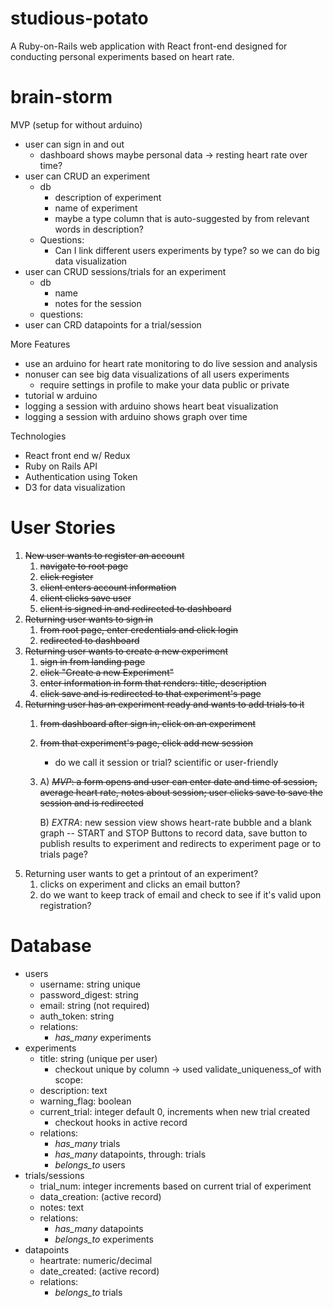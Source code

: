 # studious-potato
A Ruby-on-Rails web application with React front-end designed for conducting personal experiments based on heart rate. 

# brain-storm
MVP (setup for without arduino)
  - user can sign in and out
    - dashboard shows maybe personal data -> resting heart rate over time?
  - user can CRUD an experiment
    - db
      - description of experiment
      - name of experiment
      - maybe a type column that is auto-suggested by from relevant words in description?
    - Questions:
      - Can I link different users experiments by type? so we can do big data visualization
  - user can CRUD sessions/trials for an experiment
    - db
      - name
      - notes for the session
    - questions:
  - user can CRD datapoints for a trial/session

More Features
  - use an arduino for heart rate monitoring to do live session and analysis
  - nonuser can see big data visualizations of all users experiments 
    - require settings in profile to make your data public or private
  - tutorial w arduino 
  - logging a session with arduino shows heart beat visualization
  - logging a session with arduino shows graph over time


Technologies
  - React front end w/ Redux
  - Ruby on Rails API
  - Authentication using Token
  - D3 for data visualization

# User Stories
  1. ~~New user wants to register an account~~
      1. ~~navigate to root page~~
      2. ~~click register~~
      3. ~~client enters account information~~
      4. ~~client clicks save user~~
      5. ~~client is signed in and redirected to dashboard~~
  2. ~~Returning user wants to sign in~~
      1. ~~from root page, enter credentials and click login~~
      2. ~~redirected to dashboard~~
  3. ~~Returning user wants to create a new experiment~~
      1. ~~sign in from landing page~~
      2. ~~click "Create a new Experiment"~~
      3. ~~enter information in form that renders: title, description~~
      4. ~~click save and is redirected to that experiment's page~~
  4. ~~Returning user has an experiment ready and wants to add trials to it~~
      1. ~~from dashboard after sign in, click on an experiment~~
      2. ~~from that experiment's page, click add new session~~
          - do we call it session or trial? scientific or user-friendly
      3. 
          A) ~~*MVP*: a form opens and user can enter date and time of session, average heart rate, notes about session; user clicks save to save the session and is redirected~~
          
          B) *EXTRA*: new session view shows heart-rate bubble and a blank graph
              -- START and STOP Buttons to record data, save button to publish results to experiment and redirects to experiment page or to trials page?
  5. Returning user wants to get a printout of an experiment?
      1. clicks on experiment and clicks an email button? 
      2. do we want to keep track of email and check to see if it's valid upon registration?
  
# Database
  - users
    - username: string unique
    - password_digest: string
    - email: string (not required)
    - auth_token: string
    - relations:
      - *has_many* experiments
  - experiments
    - title: string (unique per user)
      - checkout unique by column -> used validate_uniqueness_of with scope:
    - description: text
    - warning_flag: boolean
    - current_trial: integer default 0, increments when new trial created
      - checkout hooks in active record
    - relations:
      - *has_many* trials
      - *has_many* datapoints, through: trials
      - *belongs_to* users
  - trials/sessions
    - trial_num: integer increments based on current trial of experiment
    - data_creation: (active record)
    - notes: text
    - relations:
      - *has_many* datapoints
      - *belongs_to* experiments
  - datapoints
    - heartrate: numeric/decimal
    - date_created: (active record)
    - relations:
      - *belongs_to* trials
